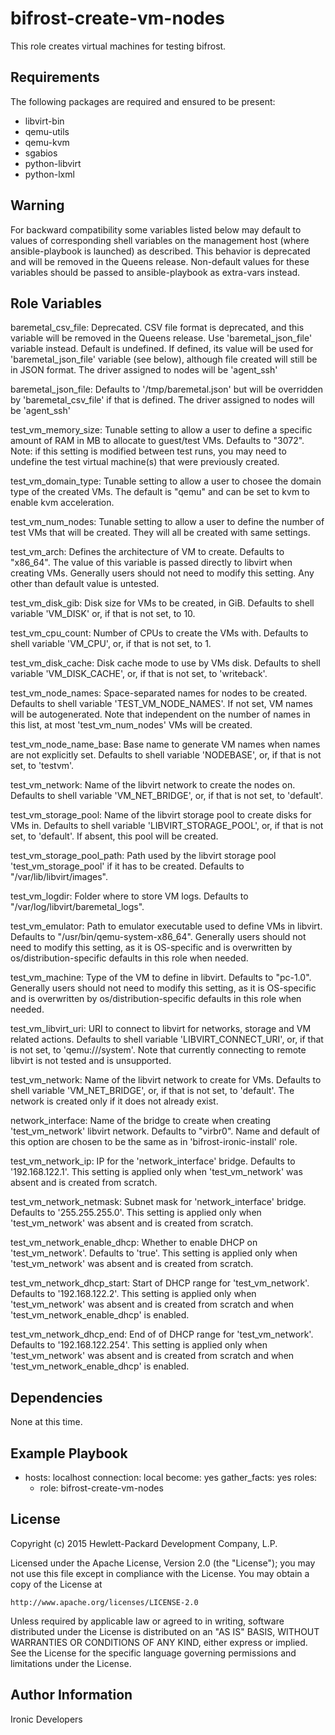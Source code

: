 bifrost-create-vm-nodes
=======================

This role creates virtual machines for testing bifrost.

Requirements
------------

The following packages are required and ensured to be present:
- libvirt-bin
- qemu-utils
- qemu-kvm
- sgabios
- python-libvirt
- python-lxml


Warning
-------

For backward compatibility some variables listed below may default to values
of corresponding shell variables on the management host (where
ansible-playbook is launched) as described.
This behavior is deprecated and will be removed in the Queens release.
Non-default values for these variables should be passed to ansible-playbook
as extra-vars instead.

Role Variables
--------------

baremetal_csv_file: Deprecated. CSV file format is deprecated, and
                    this variable will be removed in the Queens release.
                    Use 'baremetal_json_file' variable instead.
                    Default is undefined. If defined, its value will be
                    used for 'baremetal_json_file' variable (see below),
                    although file created will still be in JSON format.
                    The driver assigned to nodes will be 'agent_ssh'

baremetal_json_file: Defaults to '/tmp/baremetal.json' but will be overridden
                     by 'baremetal_csv_file' if that is defined.
                     The driver assigned to nodes will be 'agent_ssh'

test_vm_memory_size: Tunable setting to allow a user to define a specific
                     amount of RAM in MB to allocate to guest/test VMs.
                     Defaults to "3072". Note: if this setting is modified
                     between test runs, you may need to undefine the test
                     virtual machine(s) that were previously created.

test_vm_domain_type: Tunable setting to allow a user to chosee the domain
                     type of the created VMs. The default is "qemu" and can
                     be set to kvm to enable kvm acceleration.

test_vm_num_nodes: Tunable setting to allow a user to define the number of
                   test VMs that will be created. They will all be created
                   with same settings.

test_vm_arch: Defines the architecture of VM to create.
              Defaults to "x86_64".
              The value of this variable is passed directly to libvirt
              when creating VMs.
              Generally users should not need to modify this setting.
              Any other than default value is untested.

test_vm_disk_gib: Disk size for VMs to be created, in GiB.
                  Defaults to shell variable 'VM_DISK' or,
                  if that is not set, to 10.

test_vm_cpu_count: Number of CPUs to create the VMs with.
                   Defaults to shell variable 'VM_CPU', or,
                   if that is not set, to 1.

test_vm_disk_cache: Disk cache mode to use by VMs disk.
                    Defaults to shell variable 'VM_DISK_CACHE', or,
                    if that is not set, to 'writeback'.

test_vm_node_names: Space-separated names for nodes to be created.
                    Defaults to shell variable 'TEST_VM_NODE_NAMES'.
                    If not set, VM names will be autogenerated.
                    Note that independent on the number of names in this list,
                    at most 'test_vm_num_nodes' VMs will be created.

test_vm_node_name_base: Base name to generate VM names when names
                        are not explicitly set.
                        Defaults to shell variable 'NODEBASE', or,
                        if that is not set, to 'testvm'.

test_vm_network: Name of the libvirt network to create the nodes on.
                 Defaults to shell variable 'VM_NET_BRIDGE', or,
                 if that is not set, to 'default'.

test_vm_storage_pool: Name of the libvirt storage pool to create disks
                      for VMs in.
                      Defaults to shell variable 'LIBVIRT_STORAGE_POOL', or,
                      if that is not set, to 'default'.
                      If absent, this pool will be created.

test_vm_storage_pool_path: Path used by the libvirt storage pool
                           'test_vm_storage_pool' if it has to be created.
                           Defaults to "/var/lib/libvirt/images".

test_vm_logdir: Folder where to store VM logs.
                Defaults to "/var/log/libvirt/baremetal_logs".

test_vm_emulator: Path to emulator executable used to define VMs in libvirt.
                  Defaults to "/usr/bin/qemu-system-x86_64".
                  Generally users should not need to modify this setting,
                  as it is OS-specific and is overwritten by
                  os/distribution-specific defaults in this role when needed.

test_vm_machine: Type of the VM to define in libvirt.
                 Defaults to "pc-1.0".
                 Generally users should not need to modify this setting,
                 as it is OS-specific and is overwritten by
                 os/distribution-specific defaults in this role when needed.

test_vm_libvirt_uri: URI to connect to libvirt for networks, storage and VM
                     related actions.
                     Defaults to shell variable 'LIBVIRT_CONNECT_URI', or,
                     if that is not set, to 'qemu:///system'.
                     Note that currently connecting to remote libvirt is
                     not tested and is unsupported.

test_vm_network: Name of the libvirt network to create for VMs.
                 Defaults to shell variable 'VM_NET_BRIDGE', or, if that is
                 not set, to 'default'.
                 The network is created only if it does not already exist.

network_interface: Name of the bridge to create when creating
                   'test_vm_network' libvirt network.
                   Defaults to "virbr0".
                   Name and default of this option are chosen to be the same
                   as in 'bifrost-ironic-install' role.

test_vm_network_ip: IP for the 'network_interface' bridge.
                    Defaults to '192.168.122.1'.
                    This setting is applied only when 'test_vm_network'
                    was absent and is created from scratch.

test_vm_network_netmask: Subnet mask for 'network_interface' bridge.
                         Defaults to '255.255.255.0'.
                         This setting is applied only when 'test_vm_network'
                         was absent and is created from scratch.

test_vm_network_enable_dhcp: Whether to enable DHCP on 'test_vm_network'.
                             Defaults to 'true'.
                             This setting is applied only when
                             'test_vm_network' was absent and is created
                             from scratch.

test_vm_network_dhcp_start: Start of DHCP range for 'test_vm_network'.
                            Defaults to '192.168.122.2'.
                            This setting is applied only when
                            'test_vm_network' was absent and is created
                            from scratch and when
                            'test_vm_network_enable_dhcp' is enabled.

test_vm_network_dhcp_end: End of of DHCP range for 'test_vm_network'.
                          Defaults to '192.168.122.254'.
                          This setting is applied only when
                          'test_vm_network' was absent and is created
                          from scratch and when
                          'test_vm_network_enable_dhcp' is enabled.

Dependencies
------------

None at this time.

Example Playbook
----------------

- hosts: localhost
  connection: local
  become: yes
  gather_facts: yes
  roles:
    - role: bifrost-create-vm-nodes

License
-------

Copyright (c) 2015 Hewlett-Packard Development Company, L.P.

Licensed under the Apache License, Version 2.0 (the "License");
you may not use this file except in compliance with the License.
You may obtain a copy of the License at

    http://www.apache.org/licenses/LICENSE-2.0

Unless required by applicable law or agreed to in writing, software
distributed under the License is distributed on an "AS IS" BASIS,
WITHOUT WARRANTIES OR CONDITIONS OF ANY KIND, either express or implied.
See the License for the specific language governing permissions and
limitations under the License.

Author Information
------------------

Ironic Developers
